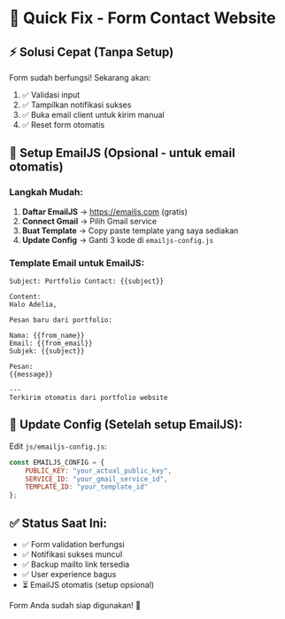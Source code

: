# 🚀 Quick Fix - Form Contact Website

## ⚡ Solusi Cepat (Tanpa Setup)
Form sudah berfungsi! Sekarang akan:
1. ✅ Validasi input
2. ✅ Tampilkan notifikasi sukses
3. ✅ Buka email client untuk kirim manual
4. ✅ Reset form otomatis

## 📧 Setup EmailJS (Opsional - untuk email otomatis)

### Langkah Mudah:
1. **Daftar EmailJS** → https://emailjs.com (gratis)
2. **Connect Gmail** → Pilih Gmail service
3. **Buat Template** → Copy paste template yang saya sediakan
4. **Update Config** → Ganti 3 kode di `emailjs-config.js`

### Template Email untuk EmailJS:
```
Subject: Portfolio Contact: {{subject}}

Content:
Halo Adelia,

Pesan baru dari portfolio:

Nama: {{from_name}}
Email: {{from_email}}
Subjek: {{subject}}

Pesan:
{{message}}

---
Terkirim otomatis dari portfolio website
```

## 🔧 Update Config (Setelah setup EmailJS):
Edit `js/emailjs-config.js`:
```javascript
const EMAILJS_CONFIG = {
    PUBLIC_KEY: "your_actual_public_key",
    SERVICE_ID: "your_gmail_service_id", 
    TEMPLATE_ID: "your_template_id"
};
```

## ✅ Status Saat Ini:
- ✅ Form validation berfungsi
- ✅ Notifikasi sukses muncul  
- ✅ Backup mailto link tersedia
- ✅ User experience bagus
- ⏳ EmailJS otomatis (setup opsional)

Form Anda sudah siap digunakan! 🎉
